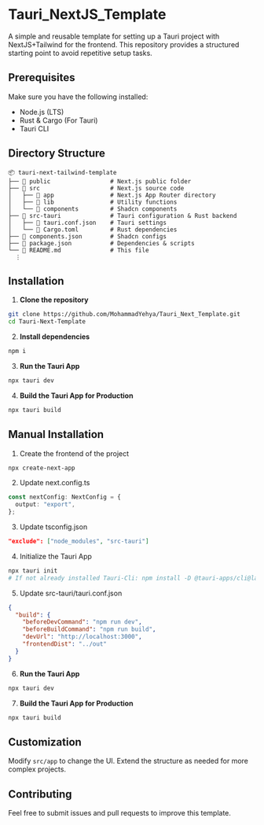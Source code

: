 # Tauri_NextJS_Template
A simple and reusable template for setting up a Tauri project with NextJS+Tailwind for the frontend. This repository provides a structured starting point to avoid repetitive setup tasks.

## Prerequisites
Make sure you have the following installed:
- Node.js (LTS)
- Rust & Cargo (For Tauri)
- Tauri CLI

## Directory Structure
```
📦 tauri-next-tailwind-template
├── 📂 public                 # Next.js public folder
├── 📂 src                    # Next.js source code
│   ├── 📂 app                # Next.js App Router directory
│   ├── 📂 lib                # Utility functions
│   └── 📂 components         # Shadcn components
├── 📂 src-tauri              # Tauri configuration & Rust backend
│   ├── 📜 tauri.conf.json    # Tauri settings
│   └── 📜 Cargo.toml         # Rust dependencies
├── 📜 components.json        # Shadcn configs
├── 📜 package.json           # Dependencies & scripts
└── 📜 README.md              # This file
  ⋮
```

## Installation
1. **Clone the repository**
```bash
git clone https://github.com/MohammadYehya/Tauri_Next_Template.git
cd Tauri-Next-Template
```
2. **Install dependencies**
```bash
npm i
```
3. **Run the Tauri App**
```bash
npx tauri dev
```
4. **Build the Tauri App for Production**
```bash
npx tauri build
```

## Manual Installation
1. Create the frontend of the project
```bash
npx create-next-app
```
2. Update next.config.ts
```ts
const nextConfig: NextConfig = {
  output: "export",
};
```
3. Update tsconfig.json
```json
"exclude": ["node_modules", "src-tauri"]
```
4. Initialize the Tauri App
```bash
npx tauri init    
# If not already installed Tauri-Cli: npm install -D @tauri-apps/cli@latest
```
5. Update src-tauri/tauri.conf.json
```json
{
  "build": {
    "beforeDevCommand": "npm run dev",
    "beforeBuildCommand": "npm run build",
    "devUrl": "http://localhost:3000",
    "frontendDist": "../out"
  }
}
```
6. **Run the Tauri App**
```bash
npx tauri dev
```
7. **Build the Tauri App for Production**
```bash
npx tauri build
```

## Customization
Modify `src/app` to change the UI. Extend the structure as needed for more complex projects.

## Contributing
Feel free to submit issues and pull requests to improve this template.